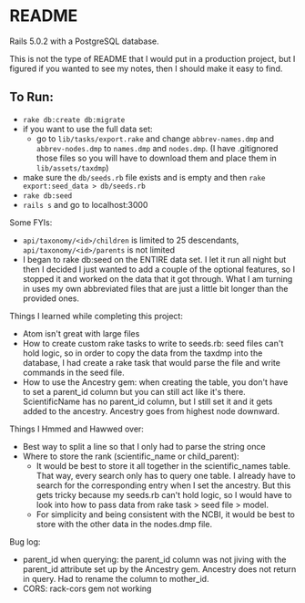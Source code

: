 # README

Rails 5.0.2 with a PostgreSQL database.


This is not the type of README that I would put in a production project, but I figured if you wanted to see my notes, then I should make it easy to find.

## To Run:
- `rake db:create db:migrate`
- if you want to use the full data set:
  - go to `lib/tasks/export.rake` and change `abbrev-names.dmp` and `abbrev-nodes.dmp` to `names.dmp` and `nodes.dmp`. (I have .gitignored those files so you will have to download them and place them in `lib/assets/taxdmp`)
- make sure the `db/seeds.rb` file exists and is empty and then `rake export:seed_data > db/seeds.rb`
- `rake db:seed`
- `rails s` and go to localhost:3000

Some FYIs:
- `api/taxonomy/<id>/children` is limited to 25 descendants, `api/taxonomy/<id>/parents` is not limited
- I began to rake db:seed on the ENTIRE data set. I let it run all night but then I decided I just wanted to add a couple of the optional features, so I stopped it and worked on the data that it got through. What I am turning in uses my own abbreviated files that are just a little bit longer than the provided ones.

Things I learned while completing this project:
- Atom isn't great with large files
- How to create custom rake tasks to write to seeds.rb: seed files can't hold logic, so in order to copy the data from the taxdmp into the database, I had create a rake task that would parse the file and write commands in the seed file.
- How to use the Ancestry gem: when creating the table, you don't have to set a parent_id column but you can still act like it's there. ScientificName has no parent_id column, but I still set it and it gets added to the ancestry. Ancestry goes from highest node downward.


Things I Hmmed and Hawwed over:
- Best way to split a line so that I only had to parse the string once
- Where to store the rank (scientific_name or child_parent):
    - It would be best to store it all together in the scientific_names table. That way, every search only has to query one table. I already have to search for the corresponding entry when I set the ancestry. But this gets tricky because my seeds.rb can't hold logic, so I would have to look into how to pass data from rake task > seed file > model.
    - For simplicity and being consistent with the NCBI, it would be best to store with the other data in the nodes.dmp file.

Bug log:
- parent_id when querying: the parent_id column was not jiving with the parent_id attribute set up by the Ancestry gem. Ancestry does not return in query. Had to rename the column to mother_id.
- CORS: rack-cors gem not working
